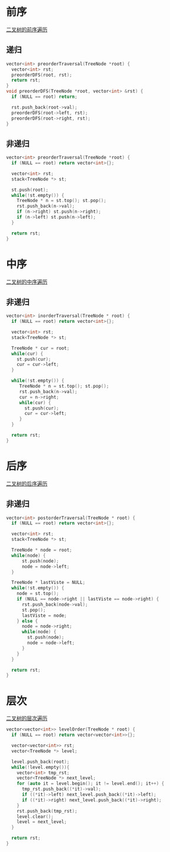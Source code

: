 # 前序

[二叉树的前序遍历](https://www.lintcode.com/problem/binary-tree-preorder-traversal/description)

## 递归

```c++
vector<int> preorderTraversal(TreeNode *root) {
  vector<int> rst;
  preorderDFS(root, rst);
  return rst;
}
void preorderDFS(TreeNode *root, vector<int> &rst) {
  if (NULL == root) return;

  rst.push_back(root->val);
  preorderDFS(root->left, rst);
  preorderDFS(root->right, rst);
}
```

## 非递归

```c++
vector<int> preorderTraversal(TreeNode *root) {
  if (NULL == root) return vector<int>{};

  vector<int> rst;
  stack<TreeNode *> st;

  st.push(root);
  while(!st.empty()) {
    TreeNode * n = st.top(); st.pop();
    rst.push_back(n->val);
    if (n->right) st.push(n->right);
    if (n->left) st.push(n->left);
  }

  return rst;
}
```

# 中序

[二叉树的中序遍历](https://www.lintcode.com/problem/binary-tree-inorder-traversal/description)

## 非递归

```c++
vector<int> inorderTraversal(TreeNode * root) {
  if (NULL == root) return vector<int>{};

  vector<int> rst;
  stack<TreeNode *> st;

  TreeNode * cur = root;
  while(cur) {
    st.push(cur);
    cur = cur->left;
  }

  while(!st.empty()) {
     TreeNode * n = st.top(); st.pop();
     rst.push_back(n->val);
     cur = n->right;
     while(cur) {
       st.push(cur);
       cur = cur->left;
     }
  }

  return rst;
}
```

# 后序

[二叉树的后序遍历](https://www.lintcode.com/problem/binary-tree-postorder-traversal/description)

## 非递归

```c++
vector<int> postorderTraversal(TreeNode * root) {
  if (NULL == root) return vector<int>{};

  vector<int> rst;
  stack<TreeNode *> st;

  TreeNode * node = root;
  while(node) {
      st.push(node);
      node = node->left;
  }

  TreeNode * lastViste = NULL;
  while(!st.empty()) {
    node = st.top();
    if (NULL == node->right || lastViste == node->right) {
      rst.push_back(node->val);
      st.pop();
      lastViste = node;
    } else {
      node = node->right;
      while(node) {
        st.push(node);
        node = node->left;
      }
    }
  }

  return rst;
}
```

# 层次
[二叉树的层次遍历](https://www.lintcode.com/problem/binary-tree-level-order-traversal/description)

```c++
vector<vector<int>> levelOrder(TreeNode * root) {
  if (NULL == root) return vector<vector<int>>{};

  vector<vector<int>> rst;
  vector<TreeNode *> level;

  level.push_back(root);
  while(!level.empty()){
    vector<int> tmp_rst;
    vector<TreeNode *> next_level;
    for (auto it = level.begin(); it != level.end(); it++) {
      tmp_rst.push_back((*it)->val);
      if ((*it)->left) next_level.push_back((*it)->left);
      if ((*it)->right) next_level.push_back((*it)->right);
    }
    rst.push_back(tmp_rst);
    level.clear();
    level = next_level;
  }

  return rst;
}
```
